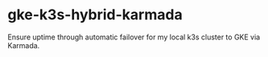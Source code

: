 # gke-k3s-hybrid-karmada
Ensure uptime through automatic failover for my local k3s cluster to GKE via Karmada.
